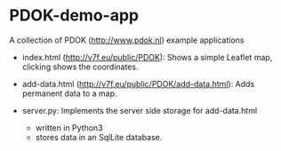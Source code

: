 # PDOK-demo-app
A collection of PDOK (http://www.pdok.nl) example applications

* index.html (http://v7f.eu/public/PDOK): Shows a simple Leaflet map, clicking shows the coordinates.

* add-data.html (http://v7f.eu/public/PDOK/add-data.html): Adds permanent data to a map.

* server.py: Implements the server side storage for add-data.html
  * written in Python3
  * stores data in an SqlLite database.
